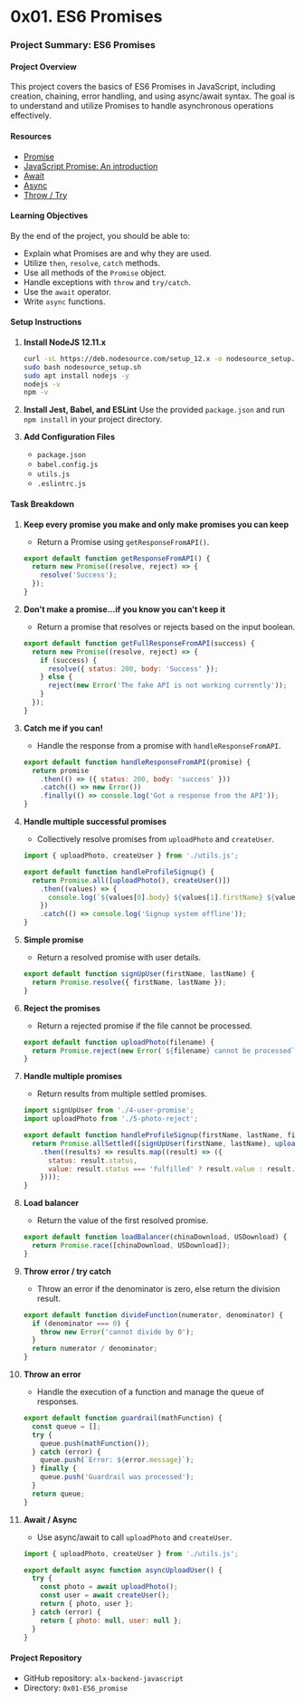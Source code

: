 # 0x01. ES6 Promises

### Project Summary: ES6 Promises

#### **Project Overview**
This project covers the basics of ES6 Promises in JavaScript, including creation, chaining, error handling, and using async/await syntax. The goal is to understand and utilize Promises to handle asynchronous operations effectively.

#### **Resources**
- [Promise](https://developer.mozilla.org/en-US/docs/Web/JavaScript/Reference/Global_Objects/Promise)
- [JavaScript Promise: An introduction](https://developers.google.com/web/fundamentals/primers/promises)
- [Await](https://developer.mozilla.org/en-US/docs/Web/JavaScript/Reference/Operators/await)
- [Async](https://developer.mozilla.org/en-US/docs/Web/JavaScript/Reference/Statements/async_function)
- [Throw / Try](https://developer.mozilla.org/en-US/docs/Web/JavaScript/Reference/Statements/try...catch)

#### **Learning Objectives**
By the end of the project, you should be able to:
- Explain what Promises are and why they are used.
- Utilize `then`, `resolve`, `catch` methods.
- Use all methods of the `Promise` object.
- Handle exceptions with `throw` and `try/catch`.
- Use the `await` operator.
- Write `async` functions.

#### **Setup Instructions**
1. **Install NodeJS 12.11.x**
   ```bash
   curl -sL https://deb.nodesource.com/setup_12.x -o nodesource_setup.sh
   sudo bash nodesource_setup.sh
   sudo apt install nodejs -y
   nodejs -v
   npm -v
   ```

2. **Install Jest, Babel, and ESLint**
   Use the provided `package.json` and run `npm install` in your project directory.

3. **Add Configuration Files**
   - `package.json`
   - `babel.config.js`
   - `utils.js`
   - `.eslintrc.js`

#### **Task Breakdown**

1. **Keep every promise you make and only make promises you can keep**
   - Return a Promise using `getResponseFromAPI()`.
   ```javascript
   export default function getResponseFromAPI() {
     return new Promise((resolve, reject) => {
       resolve('Success');
     });
   }
   ```

2. **Don't make a promise...if you know you can't keep it**
   - Return a promise that resolves or rejects based on the input boolean.
   ```javascript
   export default function getFullResponseFromAPI(success) {
     return new Promise((resolve, reject) => {
       if (success) {
         resolve({ status: 200, body: 'Success' });
       } else {
         reject(new Error('The fake API is not working currently'));
       }
     });
   }
   ```

3. **Catch me if you can!**
   - Handle the response from a promise with `handleResponseFromAPI`.
   ```javascript
   export default function handleResponseFromAPI(promise) {
     return promise
       .then(() => ({ status: 200, body: 'success' }))
       .catch(() => new Error())
       .finally(() => console.log('Got a response from the API'));
   }
   ```

4. **Handle multiple successful promises**
   - Collectively resolve promises from `uploadPhoto` and `createUser`.
   ```javascript
   import { uploadPhoto, createUser } from './utils.js';

   export default function handleProfileSignup() {
     return Promise.all([uploadPhoto(), createUser()])
       .then((values) => {
         console.log(`${values[0].body} ${values[1].firstName} ${values[1].lastName}`);
       })
       .catch(() => console.log('Signup system offline'));
   }
   ```

5. **Simple promise**
   - Return a resolved promise with user details.
   ```javascript
   export default function signUpUser(firstName, lastName) {
     return Promise.resolve({ firstName, lastName });
   }
   ```

6. **Reject the promises**
   - Return a rejected promise if the file cannot be processed.
   ```javascript
   export default function uploadPhoto(filename) {
     return Promise.reject(new Error(`${filename} cannot be processed`));
   }
   ```

7. **Handle multiple promises**
   - Return results from multiple settled promises.
   ```javascript
   import signUpUser from './4-user-promise';
   import uploadPhoto from './5-photo-reject';

   export default function handleProfileSignup(firstName, lastName, fileName) {
     return Promise.allSettled([signUpUser(firstName, lastName), uploadPhoto(fileName)])
       .then((results) => results.map((result) => ({
         status: result.status,
         value: result.status === 'fulfilled' ? result.value : result.reason,
       })));
   }
   ```

8. **Load balancer**
   - Return the value of the first resolved promise.
   ```javascript
   export default function loadBalancer(chinaDownload, USDownload) {
     return Promise.race([chinaDownload, USDownload]);
   }
   ```

9. **Throw error / try catch**
   - Throw an error if the denominator is zero, else return the division result.
   ```javascript
   export default function divideFunction(numerator, denominator) {
     if (denominator === 0) {
       throw new Error('cannot divide by 0');
     }
     return numerator / denominator;
   }
   ```

10. **Throw an error**
    - Handle the execution of a function and manage the queue of responses.
    ```javascript
    export default function guardrail(mathFunction) {
      const queue = [];
      try {
        queue.push(mathFunction());
      } catch (error) {
        queue.push(`Error: ${error.message}`);
      } finally {
        queue.push('Guardrail was processed');
      }
      return queue;
    }
    ```

11. **Await / Async**
    - Use async/await to call `uploadPhoto` and `createUser`.
    ```javascript
    import { uploadPhoto, createUser } from './utils.js';

    export default async function asyncUploadUser() {
      try {
        const photo = await uploadPhoto();
        const user = await createUser();
        return { photo, user };
      } catch (error) {
        return { photo: null, user: null };
      }
    }
    ```

#### **Project Repository**
- GitHub repository: `alx-backend-javascript`
- Directory: `0x01-ES6_promise`
